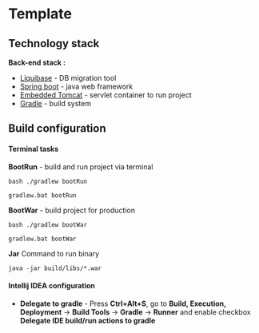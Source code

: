 # Template

## Technology stack
 
 **Back-end stack :**
 - [Liquibase][] - DB migration tool
 - [Spring boot][] - java web framework
 - [Embedded Tomcat][] - servlet container to run project
 - [Gradle][] - build system

## Build configuration
#### Terminal tasks

**BootRun** - build and run project via terminal

    bash ./gradlew bootRun

    gradlew.bat bootRun

**BootWar** - build project for production

    bash ./gradlew bootWar

    gradlew.bat bootWar

**Jar** Command to run binary

    java -jar build/libs/*.war

#### Intellij IDEA configuration

 - **Delegate to gradle** - 
 Press **Ctrl+Alt+S**, go to **Build, Execution, Deployment** -> **Build Tools** -> **Gradle** -> **Runner**
 and enable checkbox **Delegate IDE build/run actions to gradle**

[Spring boot]: https://spring.io/
[Liquibase]: https://www.liquibase.org/
[Embedded Tomcat]: http://tomcat.apache.org/
[Gradle]: https://gradle.org/
